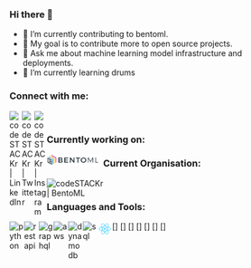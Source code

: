 ### Hi there 👋

- 🔭 I’m currently contributing to bentoml.
- 👯 My goal is to contribute more to open source projects.
- 💬 Ask me about machine learning model infrastructure and deployments.
- 🌱 I’m currently learning drums

### Connect with me:
[<img align="left" alt="codeSTACKr | LinkedIn" width="22px" src="https://cdn.jsdelivr.net/npm/simple-icons@v3/icons/linkedin.svg" />][linkedin]
[<img align="left" alt="codeSTACKr | Twitter" width="22px" src="https://cdn.jsdelivr.net/npm/simple-icons@v3/icons/twitter.svg" />][twitter]
[<img align="left" alt="codeSTACKr | Instagram" width="22px" src="https://cdn.jsdelivr.net/npm/simple-icons@v3/icons/instagram.svg" />][instagram]

<br />

### Currently working on:
[<img align="left" alt="codeSTACKr | BentoML" width="100px" src="https://raw.githubusercontent.com/bentoml/BentoML/master/docs/source/_static/img/bentoml-readme-header.jpeg" />][BentoML]

### Current Organisation:
[<img align="left" alt="codeSTACKr | BentoML" width="100px" src="https://wipadika.com/wp-content/uploads/2020/08/Artboard-3@2x.png" />][Wipadika]

<br />

### Languages and Tools:

[<img align="left" alt="python" title="python" width="26px" src="https://img.icons8.com/nolan/64/python.png" />]
[<img align="left" alt="rest api" title="rest apis" width="26px" src="https://img.icons8.com/wired/64/000000/api-settings.png" />]
[<img align="left" alt="graphql" title="graphql" width="26px" src="https://img.icons8.com/color/48/000000/graphql.png" />]
[<img align="left" alt="aws" title="aws" width="26px" src="https://img.icons8.com/color/48/000000/amazon-web-services.png" />]
[<img align="left" alt="dynamodb" title="dynamodb" width="26px" src="https://img.icons8.com/fluent/48/000000/database.png"/>]
[<img align="left" alt="sql" title="sql" width="26px" src="https://img.icons8.com/dusk/64/000000/database.png"/>]
[<img align="left" alt="react" title="react" width="26px" src="https://raw.githubusercontent.com/github/explore/80688e429a7d4ef2fca1e82350fe8e3517d3494d/topics/react/react.png" />]


<br />
<br />




[Wipadika]: https://wipadika.com/
[BentoML]: https://github.com/bentoml/BentoML
[linkedin]: https://www.linkedin.com/in/mayur-newase
[twitter]: https://twitter.com/MayurNewase
[instagram]: https://www.instagram.com/mayur_newase
